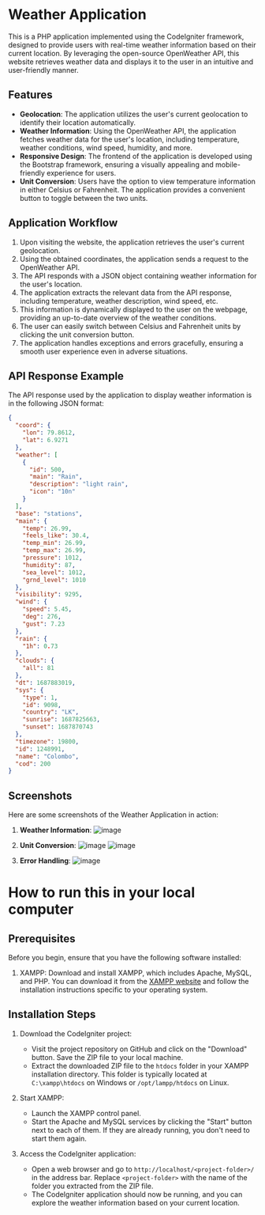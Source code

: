 # Weather Application

This is a PHP application implemented using the CodeIgniter framework, designed to provide users with real-time weather information based on their current location. By leveraging the open-source OpenWeather API, this website retrieves weather data and displays it to the user in an intuitive and user-friendly manner.

## Features

- **Geolocation**: The application utilizes the user's current geolocation to identify their location automatically.
- **Weather Information**: Using the OpenWeather API, the application fetches weather data for the user's location, including temperature, weather conditions, wind speed, humidity, and more.
- **Responsive Design**: The frontend of the application is developed using the Bootstrap framework, ensuring a visually appealing and mobile-friendly experience for users.	
- **Unit Conversion**: Users have the option to view temperature information in either Celsius or Fahrenheit. The application provides a convenient button to toggle between the two units.

## Application Workflow

1. Upon visiting the website, the application retrieves the user's current geolocation.
2. Using the obtained coordinates, the application sends a request to the OpenWeather API.
3. The API responds with a JSON object containing weather information for the user's location.
4. The application extracts the relevant data from the API response, including temperature, weather description, wind speed, etc.
5. This information is dynamically displayed to the user on the webpage, providing an up-to-date overview of the weather conditions.
6. The user can easily switch between Celsius and Fahrenheit units by clicking the unit conversion button.
7. The application handles exceptions and errors gracefully, ensuring a smooth user experience even in adverse situations.

## API Response Example

The API response used by the application to display weather information is in the following JSON format:

```json
{
  "coord": {
    "lon": 79.8612,
    "lat": 6.9271
  },
  "weather": [
    {
      "id": 500,
      "main": "Rain",
      "description": "light rain",
      "icon": "10n"
    }
  ],
  "base": "stations",
  "main": {
    "temp": 26.99,
    "feels_like": 30.4,
    "temp_min": 26.99,
    "temp_max": 26.99,
    "pressure": 1012,
    "humidity": 87,
    "sea_level": 1012,
    "grnd_level": 1010
  },
  "visibility": 9295,
  "wind": {
    "speed": 5.45,
    "deg": 276,
    "gust": 7.23
  },
  "rain": {
    "1h": 0.73
  },
  "clouds": {
    "all": 81
  },
  "dt": 1687883019,
  "sys": {
    "type": 1,
    "id": 9098,
    "country": "LK",
    "sunrise": 1687825663,
    "sunset": 1687870743
  },
  "timezone": 19800,
  "id": 1248991,
  "name": "Colombo",
  "cod": 200
}
```

## Screenshots

Here are some screenshots of the Weather Application in action:

1. **Weather Information**:
![image](https://github.com/cheythi/weatherApp_V1/assets/50759110/a517757b-a403-4acb-972f-979e025b4ee3)

3. **Unit Conversion**:
   	 ![image](https://github.com/cheythi/weatherApp_V1/assets/50759110/ab9c3408-a352-459e-a9ca-7aae8419d1fb)
	 ![image](https://github.com/cheythi/weatherApp_V1/assets/50759110/83e9e31a-74ad-4c50-b98c-6a8f88e1deae)

5. **Error Handling**:
   ![image](https://github.com/cheythi/weatherApp_V1/assets/50759110/636079c1-3168-4fd0-beec-b282f4752065)


# How to run this in your local computer

## Prerequisites

Before you begin, ensure that you have the following software installed:

1. XAMPP: Download and install XAMPP, which includes Apache, MySQL, and PHP. You can download it from the [XAMPP website](https://www.apachefriends.org/index.html) and follow the installation instructions specific to your operating system.

## Installation Steps

1. Download the CodeIgniter project: 
   - Visit the project repository on GitHub and click on the "Download" button. Save the ZIP file to your local machine.
   - Extract the downloaded ZIP file to the `htdocs` folder in your XAMPP installation directory. This folder is typically located at `C:\xampp\htdocs` on Windows or `/opt/lampp/htdocs` on Linux.

2. Start XAMPP:
   - Launch the XAMPP control panel.
   - Start the Apache and MySQL services by clicking the "Start" button next to each of them. If they are already running, you don't need to start them again.

3. Access the CodeIgniter application:
   - Open a web browser and go to `http://localhost/<project-folder>/` in the address bar. Replace `<project-folder>` with the name of the folder you extracted from the ZIP file.
   - The CodeIgniter application should now be running, and you can explore the weather information based on your current location.
